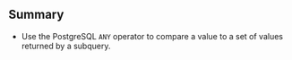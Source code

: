 ## Summary

- Use the PostgreSQL `ANY` operator to compare a value to a set of values returned by a subquery.